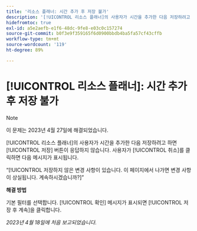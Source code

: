 ```yaml
---
title: '리소스 플래너: 시간 추가 후 저장 불가'
description: '[!UICONTROL 리소스 플래너]의 사용자가 시간을 추가한 다음 저장하려고 하면 [!UICONTROL 저장] 버튼이 응답하지 않습니다. 사용자가 [!UICONTROL 취소]저장되지 않은 변경 내용에 대한 메시지가 표시됩니다.'
hidefromtoc: true
exl-id: a5e2aefb-e1f6-48dc-9fe8-e03c0c157274
source-git-commit: b0f3e9f359165f6d0900bbdb4ba5fa57cf43cffb
workflow-type: tm+mt
source-wordcount: '119'
ht-degree: 89%

---
```


# [!UICONTROL 리소스 플래너]: 시간 추가 후 저장 불가

>[!NOTE]
>
>이 문제는 2023년 4월 27일에 해결되었습니다.

[!UICONTROL 리소스 플래너]의 사용자가 시간을 추가한 다음 저장하려고 하면 [!UICONTROL 저장] 버튼이 응답하지 않습니다. 사용자가 [!UICONTROL 취소]를 클릭하면 다음 메시지가 표시됩니다.

“[!UICONTROL 저장하지 않은 변경 사항이 있습니다. 이 페이지에서 나가면 변경 사항이 상실됩니다. 계속하시겠습니까?]”

**해결 방법**

기본 필터를 선택합니다. [!UICONTROL 확인] 메시지가 표시되면 [!UICONTROL 저장 후 계속]을 클릭합니다.

_2023년 4월 18일에 처음 보고되었습니다._
